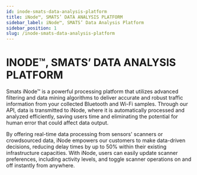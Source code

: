 ```yaml
---
id: inode-smats-data-analysis-platform
title: iNode™, SMATS’ DATA ANALYSIS PLATFORM
sidebar_label: iNode™, SMATS’ Data Analysis Platform
sidebar_position: 1
slug: /inode-smats-data-analysis-platform
---
```


# INODE™, SMATS’ DATA ANALYSIS PLATFORM

Smats iNode™ is a powerful processing platform that utilizes advanced filtering and data mining algorithms to deliver accurate and robust traffic information from your collected Bluetooth and Wi-Fi samples. Through our API, data is transmitted to iNode, where it is automatically processed and analyzed efficiently, saving users time and eliminating the potential for human error that could affect data output.

By offering real-time data processing from sensors' scanners or crowdsourced data, iNode empowers our customers to make data-driven decisions, reducing delay times by up to 50% within their existing infrastructure capacities. With iNode, users can easily update scanner preferences, including activity levels, and toggle scanner operations on and off instantly from anywhere.
